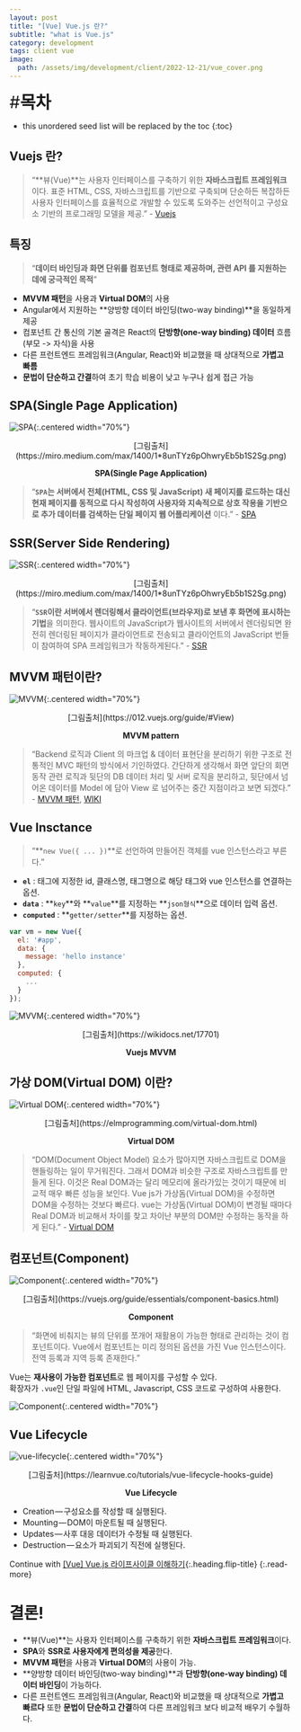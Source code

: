 ```yaml
---
layout: post
title: "[Vue] Vue.js 란?"
subtitle: "what is Vue.js"
category: development
tags: client vue
image:
  path: /assets/img/development/client/2022-12-21/vue_cover.png
---
```


<span style="font-size:30px;">\#**목차**</span>

* this unordered seed list will be replaced by the toc
{:toc}

## Vuejs 란?

> “**뷰(Vue)**는 사용자 인터페이스를 구축하기 위한 **자바스크립트 프레임워크**이다. 표준 HTML, CSS, 자바스크립트를 기반으로 구축되며 단순하든 복잡하든 사용자 인터페이스를 효율적으로 개발할 수 있도록 도와주는 선언적이고 구성요소 기반의 프로그래밍 모델을 제공.” - [Vuejs](https://vuejs.org/guide/introduction.html)

## 특징

> “**데이터 바인딩과 화면 단위를 컴포넌트 형태로 제공하며, 관련 API 를 지원하는데에 궁극적인 목적**”

- **MVVM 패턴**을 사용과 **Virtual DOM**의 사용
- Angular에서 지원하는 **양방향 데이터 바인딩(two-way binding)**을 동일하게 제공
- 컴포넌트 간 통신의 기본 골격은 React의 **단방향(one-way binding) 데이터** 흐름(부모 -> 자식)을 사용
- 다른 프런트엔드 프레임워크(Angular, React)와 비교했을 때 상대적으로 **가볍고 빠름**
- **문법이 단순하고 간결**하여 초기 학습 비용이 낮고 누구나 쉽게 접근 가능

## SPA(Single Page Application)

![SPA](/assets/img/development/client/2022-12-21/SPA.png){:.centered width="70%"}
<div style="text-align: center">[그림출처](https://miro.medium.com/max/1400/1*8unTYz6pOhwryEb5b1S2Sg.png)</div>

**<center>SPA(Single Page Application)</center>**

> “**`SPA`는 서버에서 전체(HTML, CSS 및 JavaScript) 새 페이지를 로드하는 대신 현재 페이지를 동적으로 다시 작성하여 사용자와 지속적으로 상호 작용을 기반으로 추가 데이터를 검색하는 단일 페이지 웹 어플리케이션** 이다.” - [SPA](https://www.netsolutions.com/insights/single-page-application/)

<!-- Continue with [SPA 란?](adding-foldable-submenu-to-the-sidebar){:.heading.flip-title}
{:.read-more} -->

## SSR(Server Side Rendering)

![SSR](/assets/img/development/client/2022-12-21/SSR.jpg){:.centered width="70%"}
<div style="text-align: center">[그림출처](https://miro.medium.com/max/1400/1*8unTYz6pOhwryEb5b1S2Sg.png)</div>

> “**`SSR`이란 서버에서 렌더링해서 클라이언트(브라우저)로 보낸 후 화면에 표시하는 기법**을 의미한다. 웹사이트의 JavaScript가 웹사이트의 서버에서 렌더링되면 완전히 렌더링된 페이지가 클라이언트로 전송되고 클라이언트의 JavaScript 번들이 참여하여 SPA 프레임워크가 작동하게된다.” - [SSR](https://www.heavy.ai/technical-glossary/server-side-rendering)

<!-- Continue with [SSR 란?](adding-foldable-submenu-to-the-sidebar){:.heading.flip-title}
{:.read-more} -->

## MVVM 패턴이란?

![MVVM](/assets/img/development/client/2022-12-21/mvvm.png){:.centered width="70%"}
<div style="text-align: center">[그림출처](https://012.vuejs.org/guide/#View)</div>

**<center>MVVM pattern</center>**

> “Backend 로직과 Client 의 마크업 & 데이터 표현단을 분리하기 위한 구조로 전통적인 MVC 패턴의 방식에서 기인하였다. 간단하게 생각해서 화면 앞단의 회면 동작 관련 로직과 뒷단의 DB 데이터 처리 및 서버 로직을 분리하고, 뒷단에서 넘어온 데이터를 Model 에 담아 View 로 넘어주는 중간 지점이라고 보면 되겠다.” - [MVVM 패턴](https://joshua1988.github.io/web-development/client/vuejs/vuejs-tutorial-for-beginner/), [WIKI](https://ko.wikipedia.org/wiki/%EB%AA%A8%EB%8D%B8-%EB%B7%B0-%EB%B7%B0%EB%AA%A8%EB%8D%B8)

<!-- Continue with [MVVM 패턴이란?](adding-foldable-submenu-to-the-sidebar){:.heading.flip-title}
{:.read-more} -->

## Vue Insctance

> “**`new Vue({ ... })`**로 선언하여 만들어진 객체를 vue 인스턴스라고 부른다.”

- **`el`** : 태그에 지정한 id, 클래스명, 태그명으로 해당 태그와 vue 인스턴스를 연결하는 옵션.
- **`data`** : **`key`**와 **`value`**를 지정하는 **`json형식`**으로 데이터 입력 옵션.
- **`computed`** : **`getter/setter`**를 지정하는 옵션.

```javascript
var vm = new Vue({
  el: '#app',
  data: {
    message: 'hello instance'
  },
  computed: {
    ...
  }
});
```

![MVVM](/assets/img/development/client/2022-12-21/MVVM_pattern.jpeg){:.centered width="70%"}
<div style="text-align: center">[그림출처](https://wikidocs.net/17701)</div>

**<center>Vuejs MVVM</center>**

<!-- Continue with [Vue Insctance 란?](adding-foldable-submenu-to-the-sidebar){:.heading.flip-title}
{:.read-more} -->

## 가상 DOM(Virtual DOM) 이란?

![Virtual DOM](/assets/img/development/client/2022-12-21/elm-runtime-virtual-dom.jpg){:.centered width="70%"}
<div style="text-align: center">[그림출처](https://elmprogramming.com/virtual-dom.html)</div>

**<center>Virtual DOM</center>**

> “DOM(Document Object Model) 요소가 많아지면 자바스크립트로 DOM을 핸들링하는 일이 무거워진다. 그래서 DOM과 비슷한 구조로 자바스크립트를 만들게 된다. 이것은 Real DOM과는 달리 메모리에 올라가있는 것이기 때문에 비교적 매우 빠른 성능을 보인다. Vue js가 가상돔(Virtual DOM)을 수정하면 DOM을 수정하는 것보다 빠르다. vue는 가상돔(Virtual DOM)이 변경될 때마다 Real DOM과 비교해서 차이를 찾고 차이난 부분의 DOM만 수정하는 동작을 하게 된다.” - [Virtual DOM](https://medium.com/js-dojo/whats-new-in-vue-js-2-0-virtual-dom-dc4b5b827f40)

<!-- Continue with [Virtual DOM이란?](adding-foldable-submenu-to-the-sidebar){:.heading.flip-title}
{:.read-more} -->

## 컴포넌트(Component)

![Component](/assets/img/development/client/2022-12-21/components.png){:.centered width="70%"}
<div style="text-align: center">[그림출처](https://vuejs.org/guide/essentials/component-basics.html)</div>

**<center>Component</center>**

> “화면에 비춰지는 뷰의 단위를 쪼개어 재활용이 가능한 형태로 관리하는 것이 컴포넌트이다. Vue에서 컴포넌트는 미리 정의된 옵션을 가진 Vue 인스턴스이다. 전역 등록과 지역 등록 존재한다.”

Vue는 **재사용이 가능한 컴포넌트**로 웹 페이지를 구성할 수 있다.<br/>
확장자가 `.vue`인 단일 파일에 HTML, Javascript, CSS 코드로 구성하여 사용한다.

![Component](/assets/img/development/client/2022-12-21/vue-component-structure.png){:.centered width="70%"}

## Vue Lifecycle

![vue-lifecycle](/assets/img/development/client/2022-12-21/how-to-use-lifecycle-hooks-in-vue3-1.png){:.centered width="70%"}
<div style="text-align: center">[그림출처](https://learnvue.co/tutorials/vue-lifecycle-hooks-guide)</div>

**<center>Vue Lifecycle</center>**

- Creation — 구성요소를 작성할 때 실행된다.
- Mounting — DOM이 마운트될 때 실행된다.
- Updates — 사후 대응 데이터가 수정될 때 실행된다.
- Destruction — 요소가 파괴되기 직전에 실행된다.

Continue with [[Vue] Vue.js 라이프사이클 이해하기](2022-12-22-vue-lifecycle.md){:.heading.flip-title}
{:.read-more}

# 결론!

- **뷰(Vue)**는 사용자 인터페이스를 구축하기 위한 **자바스크립트 프레임워크**이다.
- **SPA**와 **SSR로 사용자에게 편의성을 제공**한다.
- **MVVM 패턴**을 사용과 **Virtual DOM**의 사용이 가능.
- **양방향 데이터 바인딩(two-way binding)**과 **단방향(one-way binding) 데이터 바인딩**이 가능하다.
- 다른 프런트엔드 프레임워크(Angular, React)와 비교했을 때 상대적으로 **가볍고 빠르다** 또한 **문법이 단순하고 간결**하여 다른 프레임워크 보다 비교적 배우기 수월하다.
